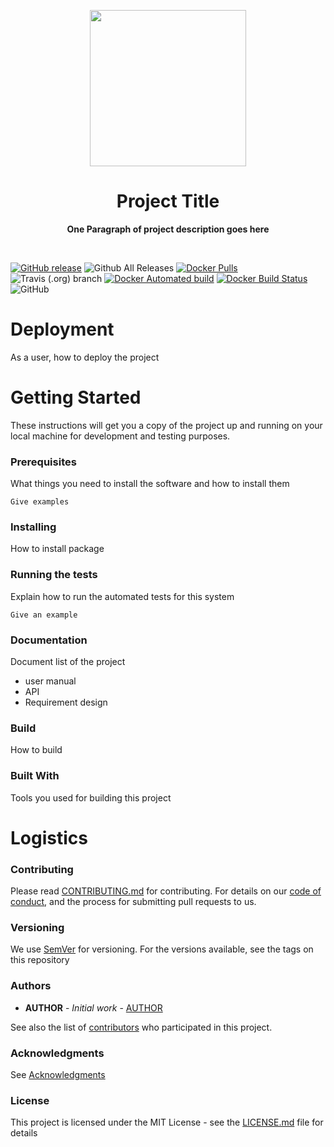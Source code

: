 <p align="center">
  <img width="250" src="LOGO">
</p>

<h1 align="center"> Project Title </h1>
<p align="center">
  <b >One Paragraph of project description goes here</b>
</p>
<br>

[![GitHub release](https://img.shields.io/github/release/OWNER/REPO.svg)](https://github.com/OWNER/REPO/releases)
![Github All Releases](https://img.shields.io/github/downloads/OWNER/REPO/total.svg)
[![Docker Pulls](https://img.shields.io/docker/pulls/OWNER/REPO.svg)](https://hub.docker.com/r/OWNER/REPO/tags/)
![Travis (.org) branch](https://img.shields.io/travis/OWNER/REPO/BRANCH.svg)
[![Docker Automated build](https://img.shields.io/docker/automated/OWNER/REPO.svg)](https://hub.docker.com/r/OWNER/REPO/)
[![Docker Build Status](https://img.shields.io/docker/build/OWNER/REPO.svg)](https://hub.docker.com/r/OWNER/REPO/builds/)
![GitHub](https://img.shields.io/github/license/OWNER/REPO.svg)
# Deployment

As a user, how to deploy the project

# Getting Started

These instructions will get you a copy of the project up and running on your local machine for development and testing purposes. 

### Prerequisites

What things you need to install the software and how to install them

```
Give examples
```

### Installing

How to install package


### Running the tests

Explain how to run the automated tests for this system

```
Give an example
```
### Documentation
Document list of the project

* user manual
* API 
* Requirement design


### Build

How to build

### Built With

Tools you used for building this project

# Logistics

### Contributing

Please read [CONTRIBUTING.md](https://github.com/OWNER/REPO/blob/master/docs/CONTRIBUTING.md) for contributing.
For details on our [code of conduct](https://github.com/OWNER/REPO/blob/master/docs/CODE_OF_CONDUCT.md), and the process for submitting pull requests to us.

### Versioning

We use [SemVer](http://semver.org/) for versioning. For the versions available, see the tags on this repository

### Authors

* **AUTHOR** - *Initial work* - [AUTHOR](https://github.com/AUTHOR)

See also the list of [contributors](https://github.com/OWNER/REPO/graphs/contributors) who participated in this project.

### Acknowledgments

See [Acknowledgments](https://github.com/OWNER/REPO/blob/master/docs/ACKNOWLEDGMENTS.md)


### License

This project is licensed under the MIT License - see the [LICENSE.md](https://github.com/OWNER/REPO/blob/master/LICENSE.md) file for details

